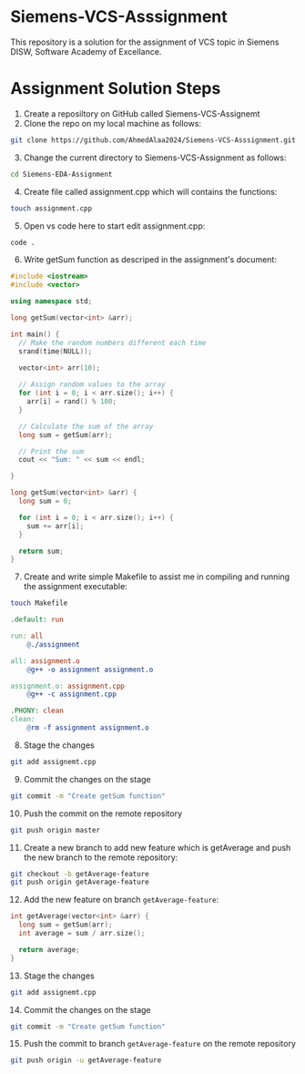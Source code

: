# Siemens-VCS-Asssignment
This repository is a solution for the assignment of VCS topic in Siemens DISW, Software Academy of Excellance.

# Assignment Solution Steps
1. Create a reposiltory on GitHub called Siemens-VCS-Assignemt
2. Clone the repo on my local machine as follows:
```bash
git clone https://github.com/AhmedAlaa2024/Siemens-VCS-Asssignment.git
```
3. Change the current directory to Siemens-VCS-Assignment as follows:
```bash
cd Siemens-EDA-Assignment
```
4. Create file called assignment.cpp which will contains the functions:
```bash
touch assignment.cpp
```
5. Open vs code here to start edit assignment.cpp:
```bash
code .
```
6. Write getSum function as descriped in the assignment's document:
```c++
#include <iostream>
#include <vector>

using namespace std;

long getSum(vector<int> &arr);

int main() {
  // Make the random numbers different each time
  srand(time(NULL));

  vector<int> arr(10);
  
  // Assign random values to the array
  for (int i = 0; i < arr.size(); i++) {
    arr[i] = rand() % 100;
  }

  // Calculate the sum of the array
  long sum = getSum(arr);

  // Print the sum
  cout << "Sum: " << sum << endl;

}

long getSum(vector<int> &arr) {
  long sum = 0;

  for (int i = 0; i < arr.size(); i++) {
    sum += arr[i];
  }

  return sum;
}
```
7. Create and write simple Makefile to assist me in compiling and running the assignment executable:
```bash
touch Makefile
```
```Makefile
.default: run

run: all
	@./assignment

all: assignment.o
	@g++ -o assignment assignment.o

assignment.o: assignment.cpp
	@g++ -c assignment.cpp

.PHONY: clean
clean:
	@rm -f assignment assignment.o
```
8. Stage the changes
```bash
git add assignemt.cpp
```
9. Commit the changes on the stage
```bash
git commit -m "Create getSum function"
```
10. Push the commit on the remote repository
```bash
git push origin master
```
11. Create a new branch to add new feature which is getAverage and push the new branch to the remote repository:
```bash
git checkout -b getAverage-feature
git push origin getAverage-feature
```
12. Add the new feature on branch `getAverage-feature`:
```c++
int getAverage(vector<int> &arr) {
  long sum = getSum(arr);
  int average = sum / arr.size();

  return average;
}
```
13. Stage the changes
```bash
git add assignemt.cpp
```
14. Commit the changes on the stage
```bash
git commit -m "Create getSum function"
```
15. Push the commit to branch `getAverage-feature` on the remote repository
```bash
git push origin -u getAverage-feature
```